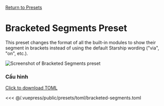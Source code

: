 [Return to Presets](/presets/#bracketed-segments)

# Bracketed Segments Preset

This preset changes the format of all the built-in modules to show their segment in brackets instead of using the default Starship wording ("via", "on", etc.).

![Screenshot of Bracketed Segments preset](/presets/img/bracketed-segments.png)

### Cấu hình

[Click to download TOML](/presets/toml/bracketed-segments.toml)

<<< @/.vuepress/public/presets/toml/bracketed-segments.toml
